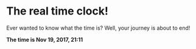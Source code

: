 # The real time clock!

Ever wanted to know what the time is? Well, your journey is about to end!

**The time is Nov 19, 2017, 21:11**